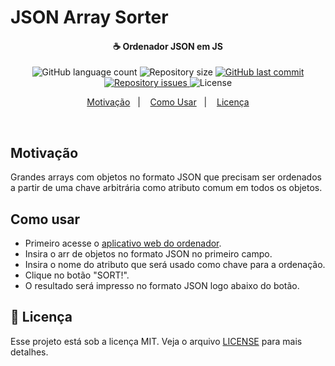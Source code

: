 # JSON Array Sorter

<h4 align="center">
  ☕ Ordenador JSON em JS
</h4>

<p align="center">
  <img alt="GitHub language count" src="https://img.shields.io/github/languages/count/brendonhc/json-array-sorter.svg">

  <img alt="Repository size" src="https://img.shields.io/github/repo-size/brendonhc/json-array-sorter.svg">
  
  <a href="https://github.com/brendonhc/json-array-sorter/commits/master">
    <img alt="GitHub last commit" src="https://img.shields.io/github/last-commit/brendonhc/json-array-sorter.svg">
  </a>

  <a href="https://github.com/brendonhc/json-array-sorter/issues">
    <img alt="Repository issues" src="https://img.shields.io/github/issues/brendonhc/json-array-sorter.svg">
  </a>

  <img alt="License" src="https://img.shields.io/badge/license-MIT-brightgreen">
</p>

<p align="center">
  <a href="#motivação">Motivação</a>&nbsp;&nbsp;&nbsp;|&nbsp;&nbsp;&nbsp;
  <a href="#como-usar">Como Usar</a>&nbsp;&nbsp;&nbsp;|&nbsp;&nbsp;&nbsp;
  <a href="#memo-licença">Licença</a>
</p>

<br>

## Motivação

Grandes arrays com objetos no formato JSON que precisam ser ordenados a partir de uma chave arbitrária como atributo comum em todos os objetos.

## Como usar

- Primeiro acesse o [aplicativo web do ordenador](https://brendonhc.github.io/json-array-sorter/).
- Insira o arr de objetos no formato JSON no primeiro campo.
- Insira o nome do atributo que será usado como chave para a ordenação.
- Clique no botão "SORT!".
- O resultado será impresso no formato JSON logo abaixo do botão.

## :memo: Licença

Esse projeto está sob a licença MIT. Veja o arquivo [LICENSE](LICENSE.md) para mais detalhes.
